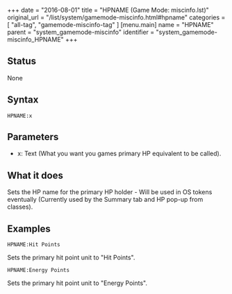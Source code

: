 +++
date = "2016-08-01"
title = "HPNAME (Game Mode: miscinfo.lst)"
original_url = "/list/system/gamemode-miscinfo.html#hpname"
categories = [ "all-tag", "gamemode-miscinfo-tag" ]
[menu.main]
    name = "HPNAME"
    parent = "system_gamemode-miscinfo"
    identifier = "system_gamemode-miscinfo_HPNAME"
+++

## Status

None

## Syntax

`HPNAME:x`

## Parameters

-   x: Text (What you want you games primary HP
    equivalent to be called).



What it does
------------

Sets the HP name for the primary HP holder - Will be used in OS tokens
eventually (Currently used by the Summary tab and HP pop-up from
classes).

Examples
--------

`HPNAME:Hit Points`

Sets the primary hit point unit to "Hit Points".

`HPNAME:Energy Points`

Sets the primary hit point unit to "Energy Points".

